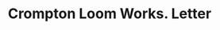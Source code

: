 ---
doi: 10.7916/D8BS047V
date_other: '1890'
date_other_textual: '1890'
form: correspondence
genre:
- Letters (correspondence)
name:
- Crompton Loom Works
object_in_context_url: https://biggert.cul.columbia.edu/items/view/ave_biggert_00522
subject_hierarchical_geographic:
- Worcester, Massachusetts, United States
subject_name:
- Crompton Loom Works
title: Crompton Loom Works. Letter
sort_title: Crompton Loom Works. Letter
call_number: ave_biggert_00522
coordinates:
- 42.266666666666666,-71.8
pid: ave_biggert_00522
identifiers: ave_biggert_00522
thumbnail: https://derivativo-2.library.columbia.edu/iiif/2/ldpd:343627/full/!256,256/0/native.jpg
permalink: "/biggert/ave_biggert_00522/"
layout: iiif-image-page
---